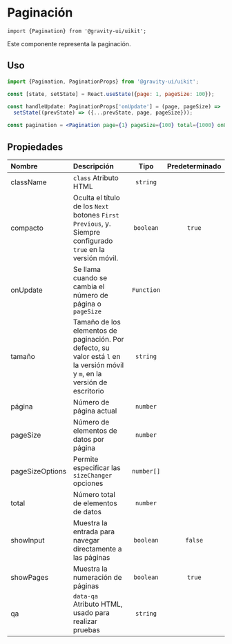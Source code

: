 <!--GITHUB_BLOCK-->

# Paginación

<!--/GITHUB_BLOCK-->

```tsx
import {Pagination} from '@gravity-ui/uikit';
```

Este componente representa la paginación.

## Uso

```jsx
import {Pagination, PaginationProps} from '@gravity-ui/uikit';

const [state, setState] = React.useState({page: 1, pageSize: 100});

const handleUpdate: PaginationProps['onUpdate'] = (page, pageSize) =>
  setState((prevState) => ({...prevState, page, pageSize}));

const pagination = <Pagination page={1} pageSize={100} total={1000} onUpdate={handleUpdate} />;
```

## Propiedades

| Nombre          | Descripción                                                                                                                  |    Tipo    | Predeterminado |
| :-------------- | :--------------------------------------------------------------------------------------------------------------------------- | :--------: | :------------: |
| className       | `class` Atributo HTML                                                                                                        |  `string`  |                |
| compacto        | Oculta el título de los `Next` botones `First` `Previous`, y. Siempre configurado `true` en la versión móvil.                | `boolean`  |     `true`     |
| onUpdate        | Se llama cuando se cambia el número de página o `pageSize`                                                                   | `Function` |                |
| tamaño          | Tamaño de los elementos de paginación. Por defecto, su valor está `l` en la versión móvil y `m`, en la versión de escritorio |  `string`  |                |
| página          | Número de página actual                                                                                                      |  `number`  |                |
| pageSize        | Número de elementos de datos por página                                                                                      |  `number`  |                |
| pageSizeOptions | Permite especificar las `sizeChanger` opciones                                                                               | `number[]` |                |
| total           | Número total de elementos de datos                                                                                           |  `number`  |                |
| showInput       | Muestra la entrada para navegar directamente a las páginas                                                                   | `boolean`  |    `false`     |
| showPages       | Muestra la numeración de páginas                                                                                             | `boolean`  |     `true`     |
| qa              | `data-qa` Atributo HTML, usado para realizar pruebas                                                                         |  `string`  |                |
